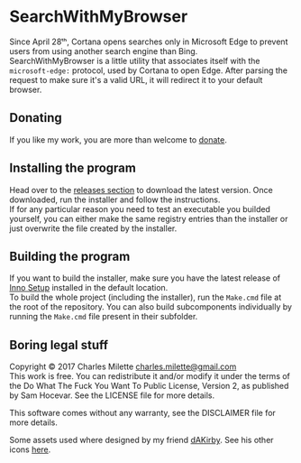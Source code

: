 ﻿# SearchWithMyBrowser

Since April 28ᵗʰ, Cortana opens searches only in Microsoft Edge to prevent users from using another search engine than Bing.  
SearchWithMyBrowser is a little utility that associates itself with the `microsoft-edge:` protocol, used by Cortana to open Edge. After parsing the request to make sure it's a valid URL, it will redirect it to your default browser.

## Donating

If you like my work, you are more than welcome to [donate](https://PayPal.me/CharlesMilette).

## Installing the program

Head over to the [releases section](https://github.com/charlesmilette/SearchWithMyBrowser/releases) to download the latest version. Once downloaded, run the installer and follow the instructions.  
If for any particular reason you need to test an executable you builded yourself, you can either make the same registry entries than the installer or just overwrite the file created by the installer.

## Building the program

If you want to build the installer, make sure you have the latest release of [Inno Setup](http://www.jrsoftware.org/isinfo.php) installed in the default location.  
To build the whole project (including the installer), run the `Make.cmd` file at the root of the repository. You can also build subcomponents individually by running the `Make.cmd` file present in their subfolder.

## Boring legal stuff

Copyright © 2017 Charles Milette <charles.milette@gmail.com>  
This work is free. You can redistribute it and/or modify it under the terms of the Do What The Fuck You Want To Public License, Version 2, as published by Sam Hocevar. See the LICENSE file for more details.

This software comes without any warranty, see the DISCLAIMER file for more details.

Some assets used where designed by my friend [dAKirby](http://dakirby309.deviantart.com/). See his other icons [here](http://dakirby309.deviantart.com/art/Simply-Styled-Icon-Set-664-Icons-FREE-469662576).
